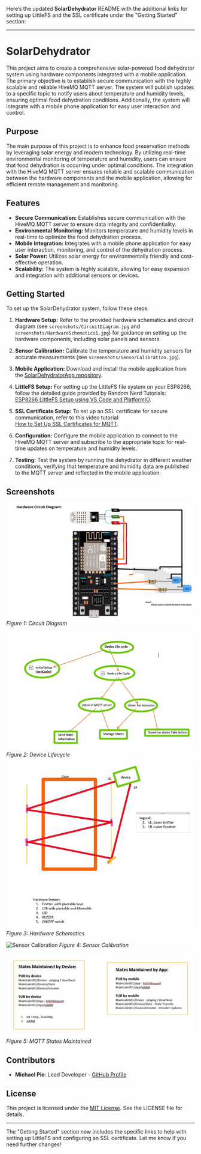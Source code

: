 Here’s the updated **SolarDehydrator** README with the additional links for setting up LittleFS and the SSL certificate under the "Getting Started" section:

---

# SolarDehydrator

This project aims to create a comprehensive solar-powered food dehydrator system using hardware components integrated with a mobile application. The primary objective is to establish secure communication with the highly scalable and reliable HiveMQ MQTT server. The system will publish updates to a specific topic to notify users about temperature and humidity levels, ensuring optimal food dehydration conditions. Additionally, the system will integrate with a mobile phone application for easy user interaction and control.

## Purpose

The main purpose of this project is to enhance food preservation methods by leveraging solar energy and modern technology. By utilizing real-time environmental monitoring of temperature and humidity, users can ensure that food dehydration is occurring under optimal conditions. The integration with the HiveMQ MQTT server ensures reliable and scalable communication between the hardware components and the mobile application, allowing for efficient remote management and monitoring.

## Features

- **Secure Communication:** Establishes secure communication with the HiveMQ MQTT server to ensure data integrity and confidentiality.
- **Environmental Monitoring:** Monitors temperature and humidity levels in real-time to optimize the food dehydration process.
- **Mobile Integration:** Integrates with a mobile phone application for easy user interaction, monitoring, and control of the dehydration process.
- **Solar Power:** Utilizes solar energy for environmentally friendly and cost-effective operation.
- **Scalability:** The system is highly scalable, allowing for easy expansion and integration with additional sensors or devices.

## Getting Started

To set up the SolarDehydrator system, follow these steps:

1. **Hardware Setup:** Refer to the provided hardware schematics and circuit diagram (see `screenshots/CircuitDiagram.jpg` and `screenshots/HardwareSchematics1.jpg`) for guidance on setting up the hardware components, including solar panels and sensors.

2. **Sensor Calibration:** Calibrate the temperature and humidity sensors for accurate measurements (see `screenshots/SensorCalibration.jpg`).

3. **Mobile Application:** Download and install the mobile application from the [SolarDehydratorApp repository](https://github.com/Michael-Pio/SolarDehydratorApp).

4. **LittleFS Setup:** For setting up the LittleFS file system on your ESP8266, follow the detailed guide provided by Random Nerd Tutorials:  
   [ESP8266 LittleFS Setup using VS Code and PlatformIO](https://randomnerdtutorials.com/esp8266-nodemcu-vs-code-platformio-littlefs/).

5. **SSL Certificate Setup:** To set up an SSL certificate for secure communication, refer to this video tutorial:  
   [How to Set Up SSL Certificates for MQTT](https://www.youtube.com/watch?v=qmBLflLLj4s).

6. **Configuration:** Configure the mobile application to connect to the HiveMQ MQTT server and subscribe to the appropriate topic for real-time updates on temperature and humidity levels.

7. **Testing:** Test the system by running the dehydrator in different weather conditions, verifying that temperature and humidity data are published to the MQTT server and reflected in the mobile application.

## Screenshots

![Circuit Diagram](screenshots/CircuitDiagram.jpg)
*Figure 1: Circuit Diagram*

![Device Lifecycle](screenshots/DeviceLifeCycle.jpg)
*Figure 2: Device Lifecycle*

![Hardware Schematics](screenshots/HardwareSchematics1.jpg)
*Figure 3: Hardware Schematics*

![Sensor Calibration](screenshots/SensorCalibration.jpg)
*Figure 4: Sensor Calibration*

![MQTT States Maintained](screenshots/MQTTStatesMaintained.jpg)
*Figure 5: MQTT States Maintained*

## Contributors

- **Michael Pio**: Lead Developer - [GitHub Profile](https://github.com/Michael-Pio)

## License

This project is licensed under the [MIT License](LICENSE). See the LICENSE file for details.

---

The "Getting Started" section now includes the specific links to help with setting up LittleFS and configuring an SSL certificate. Let me know if you need further changes!